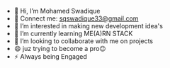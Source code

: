 - 👋 Hi, I’m Mohamed Swadique
- 📧 Connect me: sqswadique33@gmail.com
- 👀 I’m interested in making new development idea's 
- 🌱 I’m currently learning ME(A)RN STACK 
- 💞️ I’m looking to collaborate with me on projects 
- 😄 juz trying to become a pro😉
- ⚡ Always being Engaged 

<!---
sqswadiq/sqswadiq is a ✨ special ✨ repository because its `README.md` (this file) appears on your GitHub profile.
You can click the Preview link to take a look at your changes.
--->
